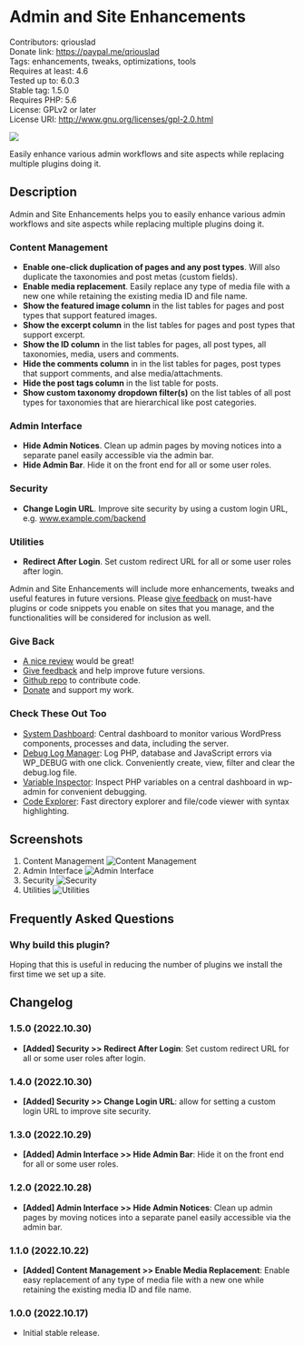 # Admin and Site Enhancements

Contributors: qriouslad  
Donate link: https://paypal.me/qriouslad  
Tags: enhancements, tweaks, optimizations, tools  
Requires at least: 4.6  
Tested up to: 6.0.3  
Stable tag: 1.5.0  
Requires PHP: 5.6  
License: GPLv2 or later  
License URI: http://www.gnu.org/licenses/gpl-2.0.html

![](.wordpress-org/banner-772x250.png)

Easily enhance various admin workflows and site aspects while replacing multiple plugins doing it.

## Description

Admin and Site Enhancements helps you to easily enhance various admin workflows and site aspects while replacing multiple plugins doing it. 

### Content Management

* **Enable one-click duplication of pages and any post types**. Will also duplicate the taxonomies and post metas (custom fields).
* **Enable media replacement**. Easily replace any type of media file with a new one while retaining the existing media ID and file name.
* **Show the featured image column** in the list tables for pages and post types that support featured images.
* **Show the excerpt column** in the list tables for pages and post types that support excerpt.
* **Show the ID column** in the list tables for pages, all post types, all taxonomies, media, users and comments.
* **Hide the comments column** in in the list tables for pages, post types that support comments, and alse media/attachments.
* **Hide the post tags column** in the list table for posts.
* **Show custom taxonomy dropdown filter(s)** on the list tables of all post types for taxonomies that are hierarchical like post categories.

### Admin Interface

* **Hide Admin Notices**. Clean up admin pages by moving notices into a separate panel easily accessible via the admin bar.
* **Hide Admin Bar**. Hide it on the front end for all or some user roles.

### Security

* **Change Login URL**. Improve site security by using a custom login URL, e.g. www.example.com/backend 

### Utilities

* **Redirect After Login**. Set custom redirect URL for all or some user roles after login.

Admin and Site Enhancements will include more enhancements, tweaks and useful features in future versions. Please [give feedback](https://wordpress.org/support/plugin/admin-site-enhancements/) on must-have plugins or code snippets you enable on sites that you manage, and the functionalities will be considered for inclusion as well.

### Give Back

* [A nice review](https://wordpress.org/plugins/admin-site-enhancements/#reviews) would be great!
* [Give feedback](https://wordpress.org/support/plugin/admin-site-enhancements/) and help improve future versions.
* [Github repo](https://github.com/qriouslad/admin-site-enhancements) to contribute code.
* [Donate](https://paypal.me/qriouslad) and support my work.

### Check These Out Too

* [System Dashboard](https://wordpress.org/plugins/system-dashboard/): Central dashboard to monitor various WordPress components, processes and data, including the server.
* [Debug Log Manager](https://wordpress.org/plugins/debug-log-manager/): Log PHP, database and JavaScript errors via WP_DEBUG with one click. Conveniently create, view, filter and clear the debug.log file.
* [Variable Inspector](https://wordpress.org/plugins/variable-inspector/): Inspect PHP variables on a central dashboard in wp-admin for convenient debugging.
* [Code Explorer](https://wordpress.org/plugins/code-explorer/): Fast directory explorer and file/code viewer with syntax highlighting.

## Screenshots

1. Content Management
   ![Content Management](.wordpress-org/screenshot-1.png)
2. Admin Interface
   ![Admin Interface](.wordpress-org/screenshot-2.png)
3. Security
   ![Security](.wordpress-org/screenshot-3.png)
4. Utilities
   ![Utilities](.wordpress-org/screenshot-4.png)

## Frequently Asked Questions

### Why build this plugin?

Hoping that this is useful in reducing the number of plugins we install the first time we set up a site.

## Changelog

### 1.5.0 (2022.10.30)

* **[Added] Security >> Redirect After Login**: Set custom redirect URL for all or some user roles after login.

### 1.4.0 (2022.10.30)

* **[Added] Security >> Change Login URL**: allow for setting a custom login URL to improve site security.

### 1.3.0 (2022.10.29)

* **[Added] Admin Interface >> Hide Admin Bar**: Hide it on the front end for all or some user roles.


### 1.2.0 (2022.10.28)

* **[Added] Admin Interface >> Hide Admin Notices**: Clean up admin pages by moving notices into a separate panel easily accessible via the admin bar.

### 1.1.0 (2022.10.22)

* **[Added] Content Management >> Enable Media Replacement**: Enable easy replacement of any type of media file with a new one while retaining the existing media ID and file name.

### 1.0.0 (2022.10.17)

* Initial stable release. 